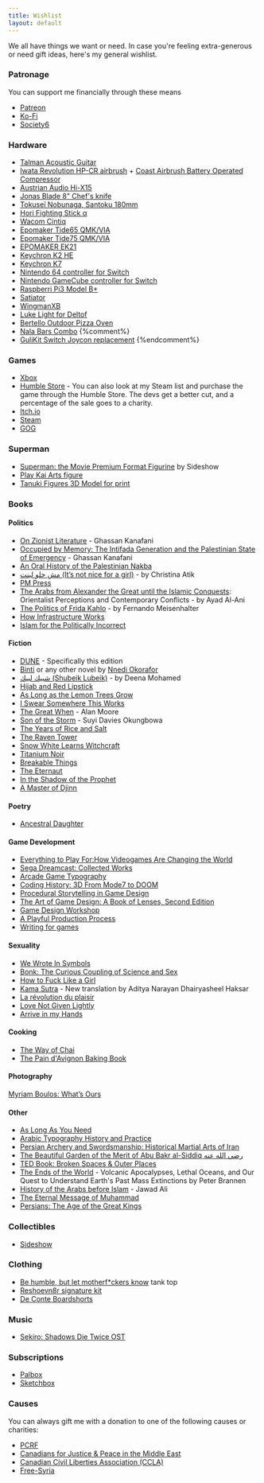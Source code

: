 ```yaml
---
title: Wishlist
layout: default
---
```


We all have things we want or need. In case you're feeling extra-generous or need gift ideas, here's my general wishlist.

### Patronage
You can support me financially through these means
* [Patreon](https://patreon.com/mstfacmly)
* [Ko-Fi](https://ko-fi.com/mstfacmly)
* [Society6](https://society6.com/mstfacmly)

### Hardware
* [Talman Acoustic Guitar](https://www.ibanez.com/na/products/detail/tcy12e_2y_09.html)
* [Iwata Revolution HP-CR airbrush](https://www.coastairbrush.com/proddetail.asp?prod=Revolution_HP-CR) + [Coast Airbrush Battery Operated Compressor](https://www.coastairbrush.com/proddetail.asp?prod=Coast_Airbrush_Battery_Operated_Compressor)
* [Austrian Audio Hi-X15](http://economik.com/austrian-audio/hi-x15/)
* [Jonas Blade 8" Chef's knife](https://jonasblade.com/product/8-chefs-knife/)
* [Tokuseï Nobunaga, Santoku 180mm](https://www.lemouleur.com/couteaujaponais/tokusei-nobunaga-gyuto-180)
* [Hori Fighting Stick α](https://stores.horiusa.com/fighting-stick-designed-for-xbox-series-x-s-xbox-one/)
* [Wacom Cintiq](https://wacom.com/en-us/products/pen-displays/wacom-cintiq-pro-24)
* [Epomaker Tide65 QMK/VIA](https://epomaker.com/products/epomaker-tide65-qmk-via?variant=48165728616756)
* [Epomaker Tide75 QMK/VIA](https://epomaker.com/products/epomaker-tide75-qmk-via?variant=48165716459828)
* [EPOMAKER EK21](https://epomaker.com/products/epomaker-ek21)
* [Keychron K2 HE](https://www.keychron.com/products/keychron-k2-he-wireless-magnetic-switch-keyboard)
* [Keychron K7](https://www.keychron.com/pages/keychron-k7-wireless-mechanical-keyboard)
* [Nintendo 64 controller for Switch](https://www.nintendo.com/store/products/nintendo-64-controller/)
* [Nintendo GameCube controller for Switch](https://www.nintendo.com/store/products/gamecube-controller/)
* [Raspberri Pi3 Model B+](https://www.raspberrypi.org/products/raspberry-pi-3-model-b-plus)
* [Satiator](https://www.satiator.net/Satiator_p_12.html)
* [WingmanXB](https://shop.brookaccessory.com/en/products/wingman_xb)
* [Luke Light for Deltof](https://www.thelukelight.com/collections/frontpage/products/white-tone-usb-light-kit-for-detolf-cabinet)
* [Bertello Outdoor Pizza Oven](https://ca.bertello.com/collections/products)
* [Nala Bars Combo](https://nalamoves.shop/products/nala-bars-combo)
{%comment%}
* [GuliKit Switch Joycon replacement](https://www.amazon.ca/dp/B0BPS1ZW1H)
{%endcomment%}

### Games
* [Xbox](https://www.microsoft.com/en-ca/store/wishlist)
* [Humble Store](https://www.humblebundle.com/store/wishlist/39099216) - You can also look at my Steam list and purchase the game through the Humble Store. The devs get a better cut, and a percentage of the sale goes to a charity.
* [Itch.io](https://itch.io/c/41005/wishlist-of-games-i-wish-have-a-linux-release)
* [Steam](https://store.steampowered.com/wishlist/id/mstfacmly/)
* [GOG](https://www.gog.com/u/mchamli/wishlist)

### Superman
* [Superman: the Movie Premium Format Figurine](https://www.sideshow.com/collectibles/dc-comics-superman-the-movie-sideshow-collectibles-300759) by Sideshow
* [Play Kai Arts figure](https://www.imaginationhobby.com/en/dc-comics-variant-no-6-superman-9-inch-action-figure-play-arts-kai-square-enix-product-opened-sold-in-store-en.html)
* [Tanuki Figures 3D Model for print](https://www.patreon.com/TanukiFigures/shop/superman-toon-990333)

### Books

#### Politics
* [On Zionist Literature](https://www.ebb-magazine.com/books/p/on-zionist-literature) - Ghassan Kanafani
* [Occupied by Memory: The Intifada Generation and the Palestinian State of Emergency](https://mtlshop.drawnandquarterly.com/?q=h.reports.iv&eisbn=DPbziv2lOhv9A4uw8W-2Ew) - Ghassan Kanafani
* [An Oral History of the Palestinian Nakba](https://www.zedbooks.net/shop/book/an-oral-history-of-the-palestinian-nakba/)
* [مش حلو لبنت (It’s not nice for a girl)](https://maamoulpress.com/It-s-Not-Nice-For-a-Girl-by-Christina-Atik) - by Christina Atik
* [PM Press](pmpress.org)
* [The Arabs from Alexander the Great until the Islamic Conquests](https://www.jadaliyya.com/Details/43125/Ayad-Al-Ani,-The-Arabs-from-Alexander-the-Great-until-the-Islamic-Conquests-Orientalist-Perceptions-and-Contemporary-Conflicts-New-Texts-Out-Now): Orientalist Perceptions and Contemporary Conflicts - by Ayad Al-Ani
* [The Politics of Frida Kahlo](https://www.bookdepository.com/Politics-Frida-Kahlo-Fernando-Meisenhalter/9781719915670) -  by Fernando Meisenhalter
* [How Infrastructure Works](https://www.penguinrandomhouse.com/books/612711/how-infrastructure-works-by-deb-chachra/)
* [Islam for the Politically Incorrect](http://www.gilgamesh-publishing.co.uk/islam-for-the-politically-incorrect.html)

#### Fiction
* [DUNE](https://shop.librairieleuguelionne.com/item/RCG13MTqOQkgyE-vQoCK1A) - Specifically this edition
* [ Binti](https://www.kobo.com/ca/en/ebook/binti) or any other novel by [Nnedi Okorafor](https://www.kobo.com/ca/en/search?query=Nnedi%20Okorafor&fcsearchfield=Author)
* [شبيك لبيك (Shubeik Lubeik)](https://maamoulpress.com/Shubeik-Lubeik-By-Deena-Mohamed) - by Deena Mohamed
* [Hijab and Red Lipstick](https://www.hashtagpress.co.uk/product-page/hijab-and-red-lipstick-by-yousra-imran)
* [As Long as the Lemon Trees Grow](https://shop.librairieleuguelionne.com/item/oR7uwsLR1Xt2l5QaMh1fgg)
* [I Swear Somewhere This Works](https://shop.librairieleuguelionne.com/item/MykcUDJ8lhtY4zUVAU2f6w)
* [The Great When](https://www.waterstones.com/book/the-great-when/alan-moore/9781526682871) - Alan Moore
* [Son of the Storm](https://www.indiebound.org/book/9780316428941) - Suyi Davies Okungbowa
* [The Years of Rice and Salt](https://www.kimstanleyrobinson.info/node/345)
* [The Raven Tower](https://www.kobo.com/ca/en/ebook/the-raven-tower)
* [Snow White Learns Witchcraft](https://www.kobo.com/ca/en/ebook/snow-white-learns-witchcraft-stories-and-poems)
* [Titanium Noir](https://www.penguinrandomhouse.com/books/710281/titanium-noir-by-nick-harkaway/)
* [Breakable Things](https://undertowpublications.com/shop/breakable-things)
* [The Eternaut](https://www.fantagraphics.com/products/the-eternaut)
* [In the Shadow of the Prophet](https://www.shadowoftheprophet.com/)
* [A Master of Djinn](https://pdjeliclark.com/a-master-djinn/)

#### Poetry
* [Ancestral Daughter](https://darajapress.com/publication/ancestral-daughter)

#### Game Development
* [ Everything to Play For:How Videogames Are Changing the World](https://www.versobooks.com/en-ca/products/3086-everything-to-play-for)
* [Sega Dreamcast: Collected Works](https://readonlymemory.vg/shop/book/sega-dreamcast-collected-works/)
* [Arcade Game Typography](https://readonlymemory.vg/shop/book/arcade-game-typography/)
* [Coding History: 3D From Mode7 to DOOM](https://codinghistory.backerkit.com/community_shares/3941005)
* [Procedural Storytelling in Game Design](https://www.crcpress.com/Procedural-Storytelling-in-Game-Design/Short-Adams/p/book/9781138595309)
* [The Art of Game Design: A Book of Lenses, Second Edition](https://www.crcpress.com/The-Art-of-Game-Design-A-Book-of-Lenses-Second-Edition/Schell-Schell/p/book/9781466598645)
* [Game Design Workshop](https://www.gamedesignworkshop.com/)
* [A Playful Production Process](https://www.playfulproductionprocess.com/)
* [Writing for games](https://www.writingfor.games/)

#### Sexuality
* [We Wrote In Symbols](https://saqibooks.com/books/saqi/we-wrote-in-symbols/)
* [Bonk: The Curious Coupling of Science and Sex](https://www.maryroach.net/bonk.html)
* [How to Fuck Like a Girl](https://shop.librairieleuguelionne.com/item/fJ3W38gbgYQujpBKQMd4rQ)
* [Kama Sutra](https://www.penguinrandomhouse.com/books/310597/kama-sutra-by-vatsyayana/9780143106593) - New translation by Aditya Narayan Dhairyasheel Haksar
* [La révolution du plaisir](https://www.kobo.com/ca/en/ebook/la-revolution-du-plaisir-1)
* [Love Not Given Lightly](https://www.kobo.com/ca/en/ebook/love-not-given-lightly-1)
* [Arrive in my Hands](https://store.silversprocket.net/en-ca/products/arrive-in-my-hands-queer-erotic-comics-by-trinidad-escobar)

#### Cooking
* [The Way of Chai](https://www.thewayofchai.com/)
* [The Pain d'Avignon Baking Book](https://drawnandquarterly.leslibraires.ca/livres/the-pain-d-avignon-baking-book-uliks-fehmiu-9780525536116.html)

#### Photography
[Myriam Boulos: What’s Ours](https://aperture.org/books/myriam-boulos-whats-ours/)

#### Other
* [As Long As You Need](https://www.thomasnelson.com/p/as-long-as-you-need/)
* [Arabic Typography History and Practice](https://www.niggli.ch/en/produkt/arabic-typography/)
* [Persian Archery and Swordsmanship: Historical Martial Arts of Iran](http://www.moshtaghkhorasani.com/books/persian-archery-and-swordsmanship/)
* [The Beautiful Garden of the Merit of Abu Bakr al-Siddiq رضي الله عنه](https://imamghazali.co/products/abu-bakr-40-hadith)
* [TED Book: Broken Spaces & Outer Places](https://www.ted.com/read/ted-books/ted-books-library/broken-spaces-outer-places)
* [The Ends of the World](https://www.kobo.com/ca/en/ebook/the-ends-of-the-world) -  Volcanic Apocalypses, Lethal Oceans, and Our Quest to Understand Earth's Past Mass Extinctions by Peter Brannen
* [History of the Arabs before Islam]() - Jawad Ali
* [The Eternal Message of Muhammad](https://www.meccabooks.com/products/the-eternal-message-of-muhammad)
* [Persians: The Age of the Great Kings](https://www.basicbooks.com/titles/lloyd-llewellyn-jones/persians/9781541600355/)

### Collectibles
* [Sideshow](https://www.sideshow.com/wishlist/beb6a66c456fd252087c6d99391f36a8)

### Clothing
* [Be humble, but let motherf\*ckers know](https://embattledclothing.com/collections/mb-universe/products/be-humble-moon-white-tank-top) tank top
* [Reshoevn8r signature kit](https://reshoevn8r.ca/products/signature-shoe-cleaning-kit-solution-brush-bag-trees-microfiber-re8-sig-kit)
* [De Conte Boardshorts](https://www.truetoneswim.com/en-ca/products/de-conte-boardshorts)

### Music
* [Sekiro: Shadows Die Twice OST](https://www.amazon.co.jp/dp/B0828Q36G9)

### Subscriptions
* [Palbox](https://www.palbox.org/)
* [Sketchbox](https://getsketchbox.com/)

### Causes
You can always gift me with a donation to one of the following causes or charities:

* [PCRF](https://pcrf1.app.neoncrm.com/forms/2024-ramadan-campaign-1)
* [Canadians for Justice & Peace in the Middle East](https://www.cjpme.org/donate_ep)
* [Canadian Civil Liberties Association (CCLA)](https://ccla.org/give)
* [Free-Syria](http://www.free-syria-foundation.org/donate-fre-syria)
